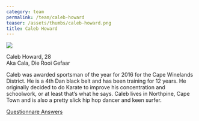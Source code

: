 ```yaml
---
category: team
permalink: /team/caleb-howard
teaser: /assets/thumbs/caleb-howard.png
title: Caleb Howard
---
```


<img src="/assets/img/caleb-howard.png" />

Caleb Howard, 28
<br>Aka Cala, Die Rooi Gefaar

Caleb was awarded sportsman of the year for 2016 for the Cape Winelands District.
He is a 4th Dan black belt and has been training for 12 years. He originally
decided to do Karate to improve his concentration and schoolwork, or at least
that’s what he says. Caleb lives in Northpine, Cape Town and is also a pretty
slick hip hop dancer and keen surfer.

[Questionnare Answers](https://drive.google.com/open?id=1AXvxEvGoKCzxjmfjxMmT94p5vE5_Oy1ELbpWfhf5m90)
